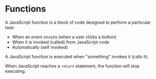 # Functions
A JavaScript function is a block of code designed to perform a particular task:


- When an event occurs (when a user clicks a button)
- When it is invoked (called) from JavaScript code
- Automatically (self invoked)

A JavaScript function is executed when "something" invokes it (calls it).

When JavaScript reaches a `return` statement, the function will stop executing.

